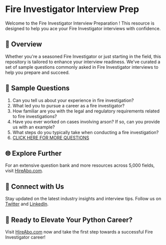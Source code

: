# Fire Investigator Interview Prep

Welcome to the Fire Investigator Interview Preparation ! This resource is designed to help you ace your Fire Investigator interviews with confidence.

## 🚀 Overview

Whether you're a seasoned Fire Investigator or just starting in the field, this repository is tailored to enhance your interview readiness. We've curated a set of sample questions commonly asked in Fire Investigator interviews to help you prepare and succeed.

## 📝 Sample Questions

1. Can you tell us about your experience in fire investigation?
2. What led you to pursue a career as a fire investigator?
3. How familiar are you with the legal and regulatory requirements related to fire investigations?
4. Have you ever worked on cases involving arson? If so, can you provide us with an example?
5. What steps do you typically take when conducting a fire investigation?
6. [CLICK HERE FOR MORE QUESTIONS](https://hireabo.com/job/9_3_29/Fire%20Investigator)

## 🌐 Explore Further

For an extensive question bank and more resources across 5,000 fields, visit [HireAbo.com](https://www.hireabo.com).

## 📱 Connect with Us

Stay updated on the latest industry insights and interview tips. Follow us on [Twitter](https://twitter.com/hireabo) and [LinkedIn](https://www.linkedin.com/in/hire-abo-3609972a8/).

## 🚀 Ready to Elevate Your Python Career?

Visit [HireAbo.com](https://www.hireabo.com) now and take the first step towards a successful Fire Investigator career!